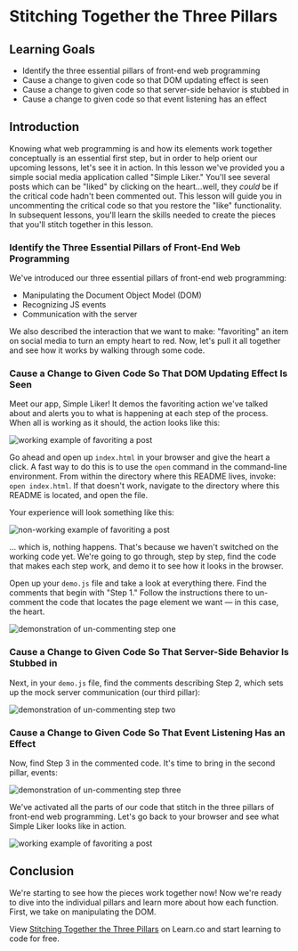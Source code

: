 # Stitching Together the Three Pillars

## Learning Goals

- Identify the three essential pillars of front-end web programming
- Cause a change to given code so that DOM updating effect is seen
- Cause a change to given code so that server-side behavior is stubbed in
- Cause a change to given code so that event listening has an effect

## Introduction

Knowing what web programming is and how its elements work together conceptually
is an essential first step, but in order to help orient our upcoming lessons,
let's see it in action. In this lesson we've provided you a simple social media
application called "Simple Liker." You'll see several posts which can be "liked"
by clicking on the heart...well, they _could_ be if the critical code hadn't
been commented out. This lesson will guide you in uncommenting the critical
code so that you restore the "like" functionality. In subsequent lessons, you'll
learn the skills needed to create the pieces that you'll stitch together in this
lesson.

### Identify the Three Essential Pillars of Front-End Web Programming

We've introduced our three essential pillars of front-end web programming:

- Manipulating the Document Object Model (DOM)
- Recognizing JS events
- Communication with the server

We also described the interaction that we want to make: "favoriting" an item on
social media to turn an empty heart to red. Now, let's pull it all together and
see how it works by walking through some code.

### Cause a Change to Given Code So That DOM Updating Effect Is Seen

Meet our app, Simple Liker! It demos the favoriting action we've talked about
and alerts you to what is happening at each step of the process. When all is
working as it should, the action looks like this:

![working example of favoriting a post][three-pillars-example-working]

Go ahead and open up `index.html` in your browser and give the heart a click.
A fast way to do this is to use the `open` command in the command-line
environment. From within the directory where this README lives, invoke: `open index.html`. If that doesn't work, navigate to the directory where this README
is located, and open the file.

Your experience will look something like this:

![non-working example of favoriting a post][three-pillars-example-not-working]

... which is, nothing happens. That's because we haven't switched on the
working code yet. We're going to go through, step by step, find the code that
makes each step work, and demo it to see how it looks in the browser.

Open up your `demo.js` file and take a look at everything there. Find the
comments that begin with "Step 1." Follow the instructions there to un-comment
the code that locates the page element we want — in this case, the heart.

![demonstration of un-commenting step one][three-pillars-example-comment-step-one]

### Cause a Change to Given Code So That Server-Side Behavior Is Stubbed in

Next, in your `demo.js` file, find the comments describing Step 2, which sets up
the mock server communication (our third pillar):

![demonstration of un-commenting step two][three-pillars-example-comment-step-two]

### Cause a Change to Given Code So That Event Listening Has an Effect

Now, find Step 3 in the commented code. It's time to bring in the second pillar,
events:

![demonstration of un-commenting step three][three-pillars-example-comment-step-three]

We've activated all the parts of our code that stitch in the three pillars of
front-end web programming. Let's go back to your browser and see what Simple
Liker looks like in action.

![working example of favoriting a post][three-pillars-example-working]

## Conclusion

We're starting to see how the pieces work together now! Now we're ready to dive
into the individual pillars and learn more about how each function. First, we
take on manipulating the DOM.

[three-pillars-example-working]: https://curriculum-content.s3.amazonaws.com/fewpjs/fewpjs-stitching-together-the-three-pillars/three-pillars-02.gif
[three-pillars-example-not-working]: https://curriculum-content.s3.amazonaws.com/fewpjs/fewpjs-stitching-together-the-three-pillars/three-pillars-01.gif
[three-pillars-example-comment-step-one]: https://curriculum-content.s3.amazonaws.com/fewpjs/fewpjs-stitching-together-the-three-pillars/three-pillars-03.gif
[three-pillars-example-comment-step-two]: https://curriculum-content.s3.amazonaws.com/fewpjs/fewpjs-stitching-together-the-three-pillars/three-pillars-04.gif
[three-pillars-example-comment-step-three]: https://curriculum-content.s3.amazonaws.com/fewpjs/fewpjs-stitching-together-the-three-pillars/three-pillars-05.gif

<p class='util--hide'>View <a href='https://learn.co/lessons/fewpjs-stitching-together-the-three-pillars'>Stitching Together the Three Pillars</a> on Learn.co and start learning to code for free.</p>
